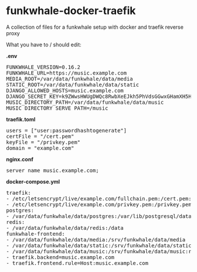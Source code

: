 # funkwhale-docker-traefik
A collection of files for a funkwhale setup with docker and traefik reverse proxy

What you have to / should edit:

**.env**
<pre>
FUNKWHALE_VERSION=0.16.2
FUNKWHALE_URL=https://music.example.com
MEDIA_ROOT=/var/data/funkwhale/data/media
STATIC_ROOT=/var/data/funkwhale/data/static
DJANGO_ALLOWED_HOSTS=music.example.com
DJANGO_SECRET_KEY=k9ZWwsHWUgDWQc8RwbXeEJkh5PhVdsGGwxGHamXH5HnG4
MUSIC_DIRECTORY_PATH=/var/data/funkwhale/data/music
MUSIC_DIRECTORY_SERVE_PATH=/music
</pre>  
**traefik.toml**
<pre>
users = ["user:passwordhashtogenerate"]
certFile = "/cert.pem"
keyFile = "/privkey.pem"
domain = "example.com"
</pre>  
**nginx.conf**
<pre>
server_name music.example.com;
</pre>  
**docker-compose.yml**
<pre>
traefik:
- /etc/letsencrypt/live/example.com/fullchain.pem:/cert.pem:ro
- /etc/letsencrypt/live/example.com/privkey.pem:/privkey.pem:ro
postgres:
- /var/data/funkwhale/data/postgres:/var/lib/postgresql/data
redis:
- /var/data/funkwhale/data/redis:/data
funkwhale-frontend:
- /var/data/funkwhale/data/media:/srv/funkwhale/data/media
- /var/data/funkwhale/data/static:/srv/funkwhale/data/static
- /var/data/funkwhale/data/music:/srv/funkwhale/data/music:ro
- traefik.backend=music.example.com
- traefik.frontend.rule=Host:music.example.com
</pre>
